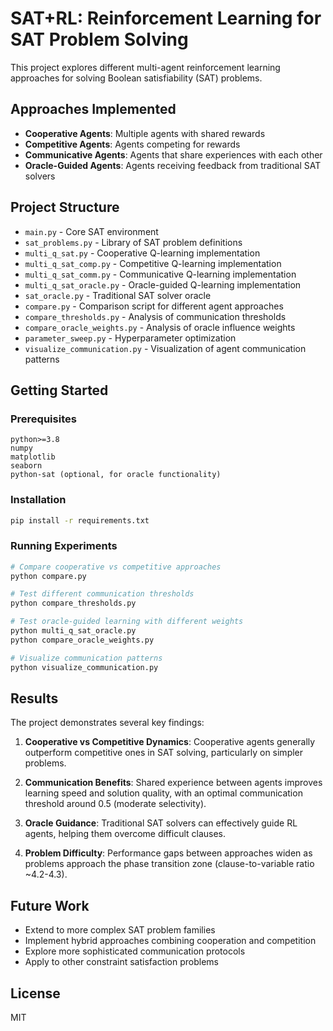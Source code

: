 # SAT+RL: Reinforcement Learning for SAT Problem Solving

This project explores different multi-agent reinforcement learning approaches for solving Boolean satisfiability (SAT) problems.

## Approaches Implemented

- **Cooperative Agents**: Multiple agents with shared rewards
- **Competitive Agents**: Agents competing for rewards
- **Communicative Agents**: Agents that share experiences with each other
- **Oracle-Guided Agents**: Agents receiving feedback from traditional SAT solvers

## Project Structure

- `main.py` - Core SAT environment
- `sat_problems.py` - Library of SAT problem definitions
- `multi_q_sat.py` - Cooperative Q-learning implementation
- `multi_q_sat_comp.py` - Competitive Q-learning implementation
- `multi_q_sat_comm.py` - Communicative Q-learning implementation
- `multi_q_sat_oracle.py` - Oracle-guided Q-learning implementation
- `sat_oracle.py` - Traditional SAT solver oracle
- `compare.py` - Comparison script for different agent approaches
- `compare_thresholds.py` - Analysis of communication thresholds
- `compare_oracle_weights.py` - Analysis of oracle influence weights
- `parameter_sweep.py` - Hyperparameter optimization
- `visualize_communication.py` - Visualization of agent communication patterns

## Getting Started

### Prerequisites

```
python>=3.8
numpy
matplotlib
seaborn
python-sat (optional, for oracle functionality)
```

### Installation

```bash
pip install -r requirements.txt
```

### Running Experiments

```bash
# Compare cooperative vs competitive approaches
python compare.py

# Test different communication thresholds
python compare_thresholds.py

# Test oracle-guided learning with different weights
python multi_q_sat_oracle.py
python compare_oracle_weights.py

# Visualize communication patterns
python visualize_communication.py
```

## Results

The project demonstrates several key findings:

1. **Cooperative vs Competitive Dynamics**: Cooperative agents generally outperform competitive ones in SAT solving, particularly on simpler problems.

2. **Communication Benefits**: Shared experience between agents improves learning speed and solution quality, with an optimal communication threshold around 0.5 (moderate selectivity).

3. **Oracle Guidance**: Traditional SAT solvers can effectively guide RL agents, helping them overcome difficult clauses.

4. **Problem Difficulty**: Performance gaps between approaches widen as problems approach the phase transition zone (clause-to-variable ratio ~4.2-4.3).

## Future Work

- Extend to more complex SAT problem families
- Implement hybrid approaches combining cooperation and competition
- Explore more sophisticated communication protocols
- Apply to other constraint satisfaction problems

## License

MIT